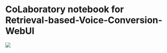 # CoLaboratory notebook for Retrieval-based-Voice-Conversion-WebUI

[![](https://img.shields.io/static/v1?message=Open%20in%20Colab&logo=googlecolab&labelColor=5c5c5c&color=0f80c1&label=%20&style=for-the-badge)](https://colab.research.google.com/github/ddPn08/rvc-webui-colab/blob/main/rvc-webui.ipynb)
